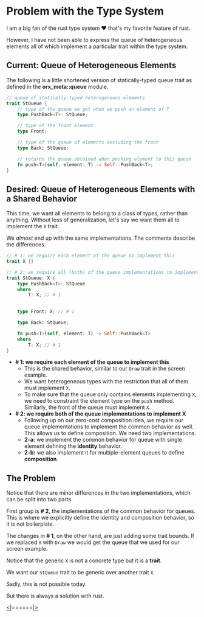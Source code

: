 # Problem with the Type System

I am a big fan of the rust type system ❤️ that's my favorite feature of rust.

However, I have not been able to express the queue of heterogeneous elements all of which implement a particular trait within the type system.

## Current: Queue of Heterogeneous Elements

The following is a little shortened version of statically-typed queue trait as defined in the **orx_meta::queue** module.

```rust
// queue of statically-typed heterogeneous elements
trait StQueue {
    // type of the queue we get when we push an element of T
    type PushBack<T>: StQueue;

    // type of the front element
    type Front;

    // type of the queue of elements excluding the front
    type Back: StQueue;

    // returns the queue obtained when pushing element to this queue
    fn push<T>(self, element: T) -> Self::PushBack<T>;
}
```

## Desired: Queue of Heterogeneous Elements with a Shared Behavior

This time, we want all elements to belong to a class of types, rather than anything. Without loss of generalization, let's say we want them all to implement the `X` trait.

We *almost* end up with the same implementations. The comments describe the differences.

```rust
// # 1: we require each element of the queue to implement this
trait X {}

// # 2: we require all (both) of the queue implementations to implement X
trait StQueue: X {
    type PushBack<T>: StQueue
    where
        T: X; // # 1

   
    type Front: X; // # 1

    type Back: StQueue;

    fn push<T>(self, element: T) -> Self::PushBack<T>
    where
        T: X; // # 1
}
```

- **# 1: we require each element of the queue to implement this**
  * This is the shared behavior, similar to our `Draw` trait in the screen example.
  * We want heterogeneous types with the restriction that all of them must implement `X`.
  * To make sure that the queue only contains elements implementing `X`, we need to constraint the element type on the `push` method. Similarly, the front of the queue must implement `X`.
- **# 2: we require both of the queue implementations to implement X**
  * Following up on our zero-cost composition idea, we require our queue implementations to implement the common behavior as well. This allows us to define composition. We need two implementations.
  * **2-a:** we implement the common behavior for queue with single element defining the **identity** behavior.
  * **2-b:** we also implement it for multiple-element queues to define **composition**.

## The Problem

Notice that there are minor differences in the two implementations, which can be split into two parts.

First group is **# 2**, the implementations of the common behavior for queues. This is where we explicitly define the identity and composition behavior, so it is not boilerplate.

The changes in **# 1**, on the other hand, are just adding some trait bounds. If we replaced `X` with `Draw` we would get the queue that we used for our screen example.

Notice that the generic `X` is not a concrete type but it is a **trait**.

We want our `StQueue` trait to be generic over another trait `X`.

Sadly, this is not possible today.

But there is always a solution with rust.

[<|](https://github.com/orxfun/orx-meta/blob/main/docs/3_composition_idea.md)======[|>](https://github.com/orxfun/orx-meta/blob/main/docs/5_solution_with_macros.md)
